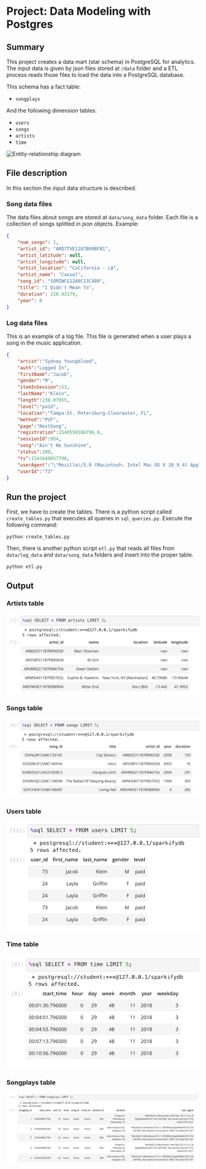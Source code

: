 # Project: Data Modeling with Postgres

## Summary

This project creates a data mart (star schema) in PostgreSQL for analytics. The input data is given by json files stored at 
```/data``` folder and a ETL process reads those files to load the data into a PostgreSQL database.

This schema has a fact table:
* ```songplays```

And the following dimension tables:
* ```users```
* ```songs```
* ```artists```
* ```time```

![Entity-relationship diagram](docs/images/diagram.png)

## File description

In this section the input data structure is described.

### Song data files

The data files about songs are stored at ```data/song_data``` folder. Each file is a collection of songs splitted in json objects. Example:

```json
{
    "num_songs": 1,
    "artist_id": "ARD7TVE1187B99BFB1",
    "artist_latitude": null,
    "artist_longitude": null,
    "artist_location": "California - LA",
    "artist_name": "Casual",
    "song_id": "SOMZWCG12A8C13C480",
    "title": "I Didn't Mean To",
    "duration": 218.93179,
    "year": 0
}
```

### Log data files

This is an example of a log file. This file is generated when a user plays a song in the music application.

```json
{
    "artist":"Sydney Youngblood",
    "auth":"Logged In",
    "firstName":"Jacob",
    "gender":"M",
    "itemInSession":53,
    "lastName":"Klein",
    "length":238.07955,
    "level":"paid",
    "location":"Tampa-St. Petersburg-Clearwater, FL",
    "method":"PUT",
    "page":"NextSong",
    "registration":1540558108796.0,
    "sessionId":954,
    "song":"Ain't No Sunshine",
    "status":200,
    "ts":1543449657796,
    "userAgent":"\"Mozilla\/5.0 (Macintosh; Intel Mac OS X 10_9_4) AppleWebKit\/537.78.2 (KHTML, like Gecko) Version\/7.0.6 Safari\/537.78.2\"",
    "userId":"73"
}
```

## Run the project

First, we have to create the tables. There is a python script called ```create_tables.py``` that executes all queries in ```sql_queries.py```. Execute the following command:
```
python create_tables.py
```

Then, there is another python script ```etl.py``` that reads all files from ```data/log_data``` and ```data/song_data``` folders and insert into the proper table.
```
python etl.py
```

## Output

### Artists table

![Artists table example](docs/images/artists.png)

### Songs table

![Songs table example](docs/images/songs.png)

### Users table

![Users table example](docs/images/users.png)

### Time table

![Time table example](docs/images/time.png)

### Songplays table

![Songplays table example](docs/images/songplays.png)